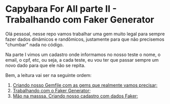 # Capybara For All parte II - Trabalhando com Faker Generator

Olá pessoal, nesse repo vamos trabalhar uma gem muito legal para sempre fazer dados dinâmicos e randômicos, justamente para que não precisemos "chumbar" nada no código.

Na parte I vimos um cadastro onde informamos no nosso teste o nome, o email, o cpf, etc, ou seja, a cada teste, eu vou ter que passar sempre um novo dado para que ele não se repita.

Bem, a leitura vai ser na seguinte ordem:

1. [Criando nosso Gemfile com as gems que realmente vamos precisar;](https://github.com/thiagomarquessp/capybara_for_all_p2/blob/master/criando_Gemfile.md)
2. [Trabalhando com o Faker Generator;](https://github.com/thiagomarquessp/capybara_for_all_p2/blob/master/trabalhando_com_faker_generator.md)
3. [Mão na masssa. Criando nosso cadastro com dados Faker;](https://github.com/thiagomarquessp/capybara_for_all_p2/blob/master/mao_na_massa_faker.md)
